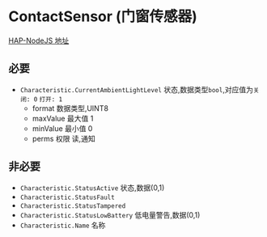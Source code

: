 # ContactSensor (门窗传感器)

[HAP-NodeJS 地址](https://github.com/KhaosT/HAP-NodeJS/blob/master/lib/gen/HomeKitTypes.js#L2821)

必要
---
* `Characteristic.CurrentAmbientLightLevel` 状态,数据类型`bool`,对应值为`关闭: 0` `打开: 1`
    * format 数据类型,UINT8
    * maxValue 最大值 1
    * minValue 最小值 0
    * perms 权限 读,通知


非必要 
---

* `Characteristic.StatusActive`  状态,数据(0,1)
* `Characteristic.StatusFault`
* `Characteristic.StatusTampered`
* `Characteristic.StatusLowBattery` 低电量警告,数据(0,1)
* `Characteristic.Name` 名称